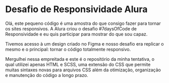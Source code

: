 # Desafio de Responsividade Alura

Olá, este pequeno código é uma amostra do que consigo fazer para tornar os sites responsivos. A Alura criou o desafio #7daysOfCode de Responsividade e eu quis 
participar para mostrar do que sou capaz.

Tivemos acesso à um design criado no Figma e nosso desafio era replicar o mesmo e o principal: tornar o código totalmente responsivo.

Mergulhei nessa empreitada e este é o repositório da minha tentativa, o qual utilizei apenas HTML e SCSS, 
uma extensão do CSS que permite muitas sintaxes novas para arquivos CSS além da otimização, 
organização e manutenção do código a longo prazo.
